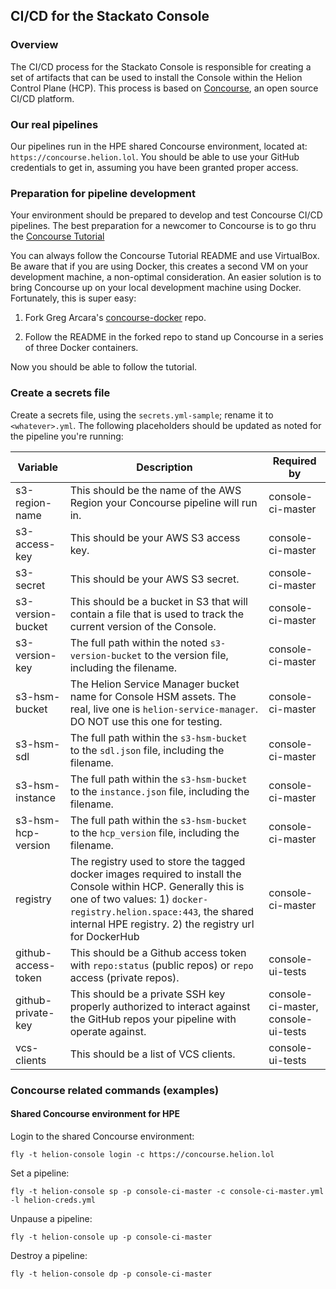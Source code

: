 ## CI/CD for the Stackato Console

### Overview
The CI/CD process for the Stackato Console is responsible for creating a set of artifacts that can be used to install the Console within the Helion Control Plane (HCP). This process is based on [Concourse](http://concourseci.com), an open source CI/CD platform.

### Our real pipelines
Our pipelines run in the HPE shared Concourse environment, located at:
`https://concourse.helion.lol`. You should be able to use your GitHub credentials to get in, assuming you have been granted proper access.

### Preparation for pipeline development
Your environment should be prepared to develop and test Concourse CI/CD pipelines. The best preparation for a newcomer to Concourse is to go thru the [Concourse Tutorial](https://github.com/starkandwayne/concourse-tutorial)

You can always follow the Concourse Tutorial README and use VirtualBox. Be aware that if you are using Docker, this creates a second VM on your development machine, a non-optimal consideration. An easier solution is to bring Concourse up on your local development machine using Docker. Fortunately, this is super easy:

1. Fork Greg Arcara's [concourse-docker](https://github.com/gregarcara/concourse-docker) repo.

2. Follow the README in the forked repo to stand up Concourse in a series of three Docker containers.

Now you should be able to follow the tutorial.

### Create a secrets file
Create a secrets file, using the `secrets.yml-sample`; rename it to `<whatever>.yml`. The following placeholders should be updated as noted for the pipeline you're running:

Variable | Description | Required by
--- | --- | ---
s3-region-name | This should be the name of the AWS Region your Concourse pipeline will run in. | console-ci-master
s3-access-key | This should be your AWS S3 access key. | console-ci-master
s3-secret | This should be your AWS S3 secret. | console-ci-master
s3-version-bucket | This should be a bucket in S3 that will contain a file that is used to track the current version of the Console. | console-ci-master
s3-version-key | The full path within the noted `s3-version-bucket` to the version file, including the filename. | console-ci-master
s3-hsm-bucket | The Helion Service Manager bucket name for Console HSM assets. The real, live one is `helion-service-manager`. DO NOT use this one for testing. | console-ci-master
s3-hsm-sdl | The full path within the `s3-hsm-bucket` to the `sdl.json` file, including the filename. | console-ci-master
s3-hsm-instance | The full path within the `s3-hsm-bucket` to the `instance.json` file, including the filename. | console-ci-master
s3-hsm-hcp-version | The full path within the `s3-hsm-bucket` to the `hcp_version` file, including the filename. | console-ci-master
registry | The registry used to store the tagged docker images required to install the Console within HCP. Generally this is one of two values: 1) `docker-registry.helion.space:443`, the shared internal HPE registry. 2) the registry url for DockerHub | console-ci-master
github-access-token | This should be a Github access token with `repo:status` (public repos) or `repo` access (private repos). | console-ui-tests
github-private-key | This should be a private SSH key properly authorized to interact against the GitHub repos your pipeline with operate against. | console-ci-master, console-ui-tests
vcs-clients | This should be a list of VCS clients. | console-ui-tests

### Concourse related commands (examples)

#### Shared Concourse environment for HPE

Login to the shared Concourse environment:
```
fly -t helion-console login -c https://concourse.helion.lol
```

Set a pipeline:
```
fly -t helion-console sp -p console-ci-master -c console-ci-master.yml -l helion-creds.yml
```

Unpause a pipeline:
```
fly -t helion-console up -p console-ci-master
```

Destroy a pipeline:
```
fly -t helion-console dp -p console-ci-master
```
